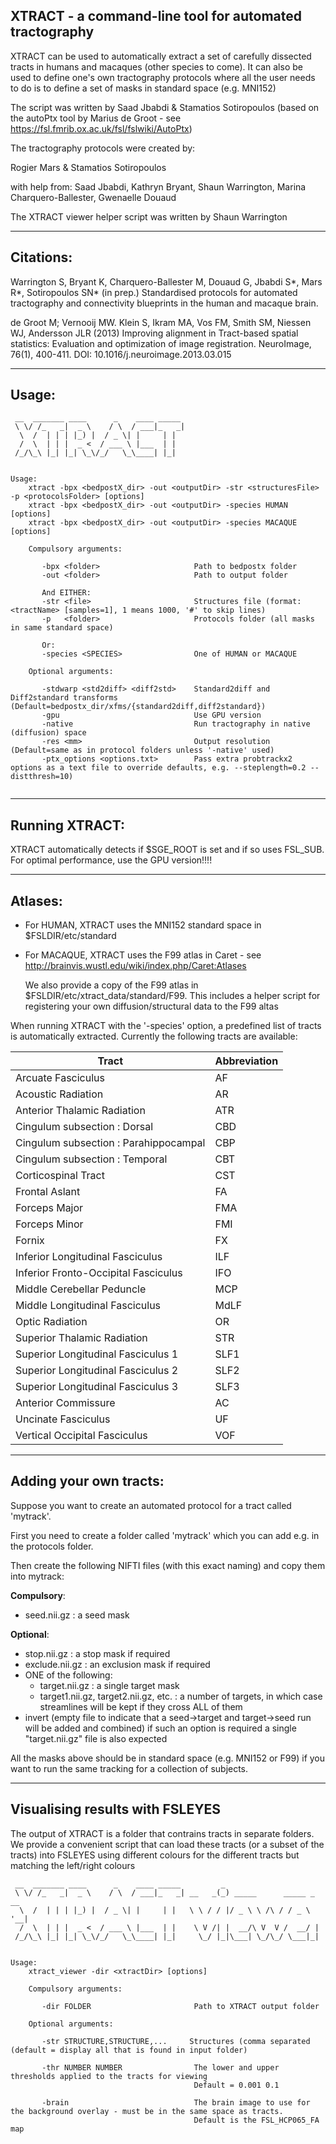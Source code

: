 ## XTRACT - a command-line tool for automated tractography

XTRACT can be used to automatically extract a set of carefully dissected tracts in humans and macaques (other 
species to come). It can also be used to define one's own tractography protocols where all the user needs to do is to 
define a set of masks in standard space (e.g. MNI152)

The script was written by Saad Jbabdi & Stamatios Sotiropoulos
(based on the autoPtx tool by Marius de Groot - see https://fsl.fmrib.ox.ac.uk/fsl/fslwiki/AutoPtx)

The tractography protocols were created by:

Rogier Mars & Stamatios Sotiropoulos

with help from:
Saad Jbabdi, Kathryn Bryant, Shaun Warrington, Marina Charquero-Ballester, Gwenaelle Douaud

The XTRACT viewer helper script was written by Shaun Warrington

---------------------------------------------------------------------

## Citations:


Warrington S, Bryant K, Charquero-Ballester M, Douaud G, Jbabdi S*, Mars R*, Sotiropoulos SN* (in prep.)
Standardised protocols for automated tractography and connectivity blueprints in the human and macaque brain.

de Groot M; Vernooij MW. Klein S, Ikram MA, Vos FM, Smith SM, Niessen WJ, Andersson JLR (2013)
Improving alignment in Tract-based spatial statistics: Evaluation and optimization of image registration.
NeuroImage, 76(1), 400-411. DOI: 10.1016/j.neuroimage.2013.03.015


---------------------------------------------------------------------

## Usage: 
```
 __  _______ ____      _    ____ _____ 
 \ \/ /_   _|  _ \    / \  / ___|_   _|
  \  /  | | | |_) |  / _ \| |     | |  
  /  \  | | |  _ <  / ___ \ |___  | |  
 /_/\_\ |_| |_| \_\/_/   \_\____| |_|  
 

Usage: 
    xtract -bpx <bedpostX_dir> -out <outputDir> -str <structuresFile> -p <protocolsFolder> [options]
    xtract -bpx <bedpostX_dir> -out <outputDir> -species HUMAN [options]
    xtract -bpx <bedpostX_dir> -out <outputDir> -species MACAQUE [options]

    Compulsory arguments:

       -bpx <folder>                     Path to bedpostx folder
       -out <folder>                     Path to output folder
       
       And EITHER:
       -str <file>                       Structures file (format: <tractName> [samples=1], 1 means 1000, '#' to skip lines)
       -p   <folder>                     Protocols folder (all masks in same standard space)

       Or:
       -species <SPECIES>                One of HUMAN or MACAQUE

    Optional arguments:

       -stdwarp <std2diff> <diff2std>    Standard2diff and Diff2standard transforms (Default=bedpostx_dir/xfms/{standard2diff,diff2standard}) 
       -gpu                              Use GPU version 
       -native                           Run tractography in native (diffusion) space
       -res <mm>                         Output resolution (Default=same as in protocol folders unless '-native' used)
       -ptx_options <options.txt>	     Pass extra probtrackx2 options as a text file to override defaults, e.g. --steplength=0.2 --distthresh=10)


```
---------------------------------------------------------------------

## Running XTRACT:
  XTRACT automatically detects if $SGE_ROOT is set and if so uses FSL_SUB. 
  For optimal performance, use the GPU version!!!! 

---------------------------------------------------------------------

## Atlases:

- For HUMAN, XTRACT uses the MNI152 standard space in $FSLDIR/etc/standard

- For MACAQUE, XTRACT uses the F99 atlas in Caret - see http://brainvis.wustl.edu/wiki/index.php/Caret:Atlases
  
  We also provide a copy of the F99 atlas in $FSLDIR/etc/xtract_data/standard/F99. This includes a helper script for registering your own diffusion/structural data to the F99 altas

When running XTRACT with the '-species' option, a predefined list of tracts is automatically extracted. Currently the following tracts are available:

| **Tract**   | **Abbreviation** |
| --------| ------------ |
| Arcuate Fasciculus | AF |
| Acoustic Radiation | AR |
| Anterior Thalamic Radiation | ATR |
| Cingulum subsection : Dorsal | CBD |
| Cingulum subsection : Parahippocampal | CBP |
| Cingulum subsection : Temporal | CBT |
| Corticospinal Tract | CST |
| Frontal Aslant | FA |
| Forceps Major | FMA |
| Forceps Minor | FMI |
| Fornix | FX |
| Inferior Longitudinal Fasciculus | ILF |
| Inferior Fronto-Occipital Fasciculus | IFO |
| Middle Cerebellar Peduncle | MCP |
| Middle Longitudinal Fasciculus | MdLF |
| Optic Radiation | OR |
| Superior Thalamic Radiation | STR |
| Superior Longitudinal Fasciculus 1 | SLF1 |
| Superior Longitudinal Fasciculus 2 | SLF2 |
| Superior Longitudinal Fasciculus 3 | SLF3 |
| Anterior Commissure | AC |
| Uncinate Fasciculus | UF |
| Vertical Occipital Fasciculus | VOF |



---------------------------------------------------------------------

## Adding your own tracts:

Suppose you want to create an automated protocol for a tract called 'mytrack'.  

First you need to create a folder called 'mytrack' which you can add e.g. in the protocols folder. 

Then create the following NIFTI files (with this exact naming) and copy them into mytrack:

**Compulsory**:
- seed.nii.gz : a seed mask 

**Optional**:
- stop.nii.gz    : a stop mask if required
- exclude.nii.gz : an exclusion mask if required
- ONE of the following:
  - target.nii.gz  :  a single target mask  
  - target1.nii.gz, target2.nii.gz, etc. : a number of targets, in which case streamlines will be kept if they cross ALL of them
- invert (empty file to indicate that a seed->target and target->seed run will be added and combined)
  if such an option is required a single "target.nii.gz" file is also expected 

All the masks above should be in standard space (e.g. MNI152 or F99) if you want to run the same tracking for a collection of subjects.


---------------------------------------------------------------------

## Visualising results with FSLEYES

The output of XTRACT is a folder that contrains tracts in separate folders. We provide a convenient script that can load these tracts (or a subset of the tracts) into FSLEYES using different colours for the different tracts but matching the left/right colours

```
 __  _______ ____      _    ____ _____         _                        
 \ \/ /_   _|  _ \    / \  / ___|_   _| __   _(_) _____      _____ _ __ 
  \  /  | | | |_) |  / _ \| |     | |   \ \ / / |/ _ \ \ /\ / / _ \ '__|
  /  \  | | |  _ <  / ___ \ |___  | |    \ V /| |  __/\ V  V /  __/ |   
 /_/\_\ |_| |_| \_\/_/   \_\____| |_|     \_/ |_|\___| \_/\_/ \___|_|                                                                           
                                                             

Usage:
    xtract_viewer -dir <xtractDir> [options]

    Compulsory arguments:

       -dir FOLDER                       Path to XTRACT output folder

    Optional arguments:

       -str STRUCTURE,STRUCTURE,...     Structures (comma separated (default = display all that is found in input folder)

       -thr NUMBER NUMBER                The lower and upper thresholds applied to the tracts for viewing
                                         Default = 0.001 0.1

       -brain                            The brain image to use for the background overlay - must be in the same space as tracts.
                                         Default is the FSL_HCP065_FA map

```
